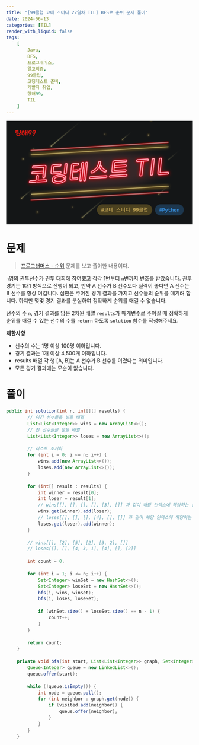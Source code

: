 ```yaml
---
title: "[99클럽 코테 스터디 22일차 TIL] BFS로 순위 문제 풀이"
date: 2024-06-13
categories: [TIL]
render_with_liquid: false
tags:
    [
        Java,
        BFS,
        프로그래머스,
        알고리즘,
        99클럽,
        코딩테스트 준비,
        개발자 취업,
        항해99,
        TIL
    ]
---
```


![99클럽 썸네일](/assets/img/posts/99클럽_thumbnail.png)

# 문제
> [프로그래머스 - 순위](https://school.programmers.co.kr/learn/courses/30/lessons/49191) 문제를 보고 풀이한 내용이다.

`n`명의 권투선수가 권투 대회에 참여했고 각각 1번부터 `n`번까지 번호를 받았습니다. 권투 경기는 1대1 방식으로 진행이 되고, 만약 A 선수가 B 선수보다 실력이 좋다면 A 선수는 B 선수를 항상 이깁니다. 심판은 주어진 경기 결과를 가지고 선수들의 순위를 매기려 합니다. 하지만 몇몇 경기 결과를 분실하여 정확하게 순위를 매길 수 없습니다.

선수의 수 `n`, 경기 결과를 담은 2차원 배열 `results`가 매개변수로 주어질 때 정확하게 순위를 매길 수 있는 선수의 수를 `return` 하도록 `solution` 함수를 작성해주세요.

**제한사항**
- 선수의 수는 1명 이상 100명 이하입니다.
- 경기 결과는 1개 이상 4,500개 이하입니다.
- results 배열 각 행 [A, B]는 A 선수가 B 선수를 이겼다는 의미입니다.
- 모든 경기 결과에는 모순이 없습니다.

# 풀이

```java
public int solution(int n, int[][] results) {
        // 이긴 선수들을 넣을 배열
        List<List<Integer>> wins = new ArrayList<>();
        // 진 선수들을 넣을 배열
        List<List<Integer>> loses = new ArrayList<>();

        // 리스트 초기화
        for (int i = 0; i <= n; i++) {
            wins.add(new ArrayList<>());
            loses.add(new ArrayList<>());
        }

        for (int[] result : results) {
            int winner = result[0];
            int loser = result[1];
            // wins[[], [], [], [], [3], []] 과 같이 해당 인덱스에 해당하는 선수가 이긴 선수 번호를 넣는다
            wins.get(winner).add(loser);
            // loses[[], [], [], [4], [], []] 과 같이 해당 인덱스에 해당하는 선수가 진 선수 번호를 넣는다
            loses.get(loser).add(winner);
        }

        // wins[[], [2], [5], [2], [3, 2], []]
        // loses[[], [], [4, 3, 1], [4], [], [2]]

        int count = 0;

        for (int i = 1; i <= n; i++) {
            Set<Integer> winSet = new HashSet<>();
            Set<Integer> loseSet = new HashSet<>();
            bfs(i, wins, winSet);
            bfs(i, loses, loseSet);

            if (winSet.size() + loseSet.size() == n - 1) {
                count++;
            }
        }

        return count;
    }

    private void bfs(int start, List<List<Integer>> graph, Set<Integer> visited) {
        Queue<Integer> queue = new LinkedList<>();
        queue.offer(start);

        while (!queue.isEmpty()) {
            int node = queue.poll();
            for (int neighbor : graph.get(node)) {
                if (visited.add(neighbor)) {
                    queue.offer(neighbor);
                }
            }
        }
    }
```